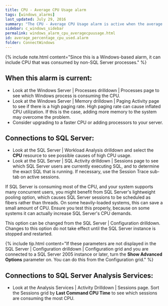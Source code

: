 ```yaml
---
title: CPU - Average CPU Usage alarm
tags: [windows_alarms]
last_updated: July 29, 2016
summary: "The CPU - Average CPU Usage alarm is active when the average CPU utilization of the server exceeds a threshold. This value is taken over a specific number of background collections. Sustained high CPU utilization can adversely effect the performance of SQL Server and anything else using this server."
sidebar: c_windows_sidebar
permalink: windows_alarm_cpu_averagecpuusage.html
id: average_percentage_cpu_used.alarm
folder: ConnectWindows
---
```




{% include note.html content="Since this is a Windows-based alarm, it can include CPU that was consumed by non-SQL Server processes." %}

## When this alarm is current:

* Look at the Windows Server \| Processes drilldown \| Processes page to see which Windows process is consuming the CPU.
* Look at the Windows Server \| Memory drilldown \| Paging Activity page to see if there is a high paging rate. High paging rate can cause inflated CPU utilization. If this is the case, adding more memory to the system may overcome the problem.
* Consider upgrading to a faster CPU or adding processors to your server.

## Connections to SQL Server:

* Look at the SQL Server \| Workload Analysis drilldown and select the **CPU** resource to see possible causes of high CPU usage.
* Look at the SQL Server \| SQL Activity drilldown \| Sessions page to see which SQL Server users are currently
 executing SQL, and to determine the exact SQL that is running. If necessary, use the Session Trace sub-tab on active sessions.

If SQL Server is consuming most of the CPU, and your system supports many concurrent users, you might benefit from SQL Server's lightweight pooling option, which causes SQL Server sessions to be scheduled as fibers rather than threads. On some heavily-loaded systems, this can save a small amount of CPU. Ensure you test this properly, because on some systems it can actually increase SQL Server's CPU demands.

This option can be changed from the SQL Server \| Configuration drilldown. Changes to this option do not take effect until the SQL Server instance is stopped and restarted.

{% include tip.html content="If these parameters are not displayed in the SQL Server \| Configuration drilldown \| Configuration grid and you are connected to a SQL Server 2005 instance or later, turn the **Show Advanced Options** parameter on. You can do this from the Configuration grid." %}


## Connections to SQL Server Analysis Services:

* Look at the Analysis Services \| Activity Drilldown \| Sessions page. Sort the Sessions grid by **Last Command CPU Time** to see which sessions are consuming the most CPU.
